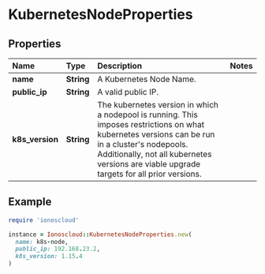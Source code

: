 # KubernetesNodeProperties

## Properties

| Name | Type | Description | Notes |
| :--- | :--- | :--- | :--- |
| **name** | **String** | A Kubernetes Node Name. |  |
| **public\_ip** | **String** | A valid public IP. |  |
| **k8s\_version** | **String** | The kubernetes version in which a nodepool is running. This imposes restrictions on what kubernetes versions can be run in a cluster's nodepools. Additionally, not all kubernetes versions are viable upgrade targets for all prior versions. |  |

## Example

```ruby
require 'ionoscloud'

instance = Ionoscloud::KubernetesNodeProperties.new(
  name: k8s-node,
  public_ip: 192.168.23.2,
  k8s_version: 1.15.4
)
```

